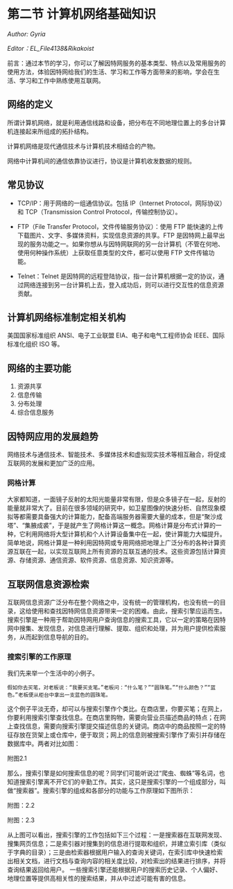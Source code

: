 # 第二节 计算机网络基础知识

*Author: Gyria*

*Editor：EL_File4138&Rikakoist*

前言：通过本节的学习，你可以了解因特网服务的基本类型、特点以及常用服务的使用方法，体验因特网给我们的生活、学习和工作等方面带来的影响，学会在生活、学习和工作中熟练使用互联网。

## 网络的定义

所谓计算机网络，就是利用通信线路和设备，把分布在不同地理位置上的多台计算机连接起来所组成的拓扑结构。

计算机网络是现代通信技术与计算机技术相结合的产物。

网络中计算机间的通信依靠协议进行，协议是计算机收发数据的规则。

## 常见协议

- TCP/IP：用于网络的一组通信协议。包括 IP（Internet Protocol，网际协议）和 TCP（Transmission Control Protocol，传输控制协议）。

- FTP（File Transfer Protocol，文件传输服务协议）：使用 FTP 能快速的上传下载图片、文字、多媒体资料，实现信息资源的共享。FTP 是因特网上最早出现的服务功能之一。如果你想从与因特网联网的另一台计算机（不管在何地、使用何种操作系统）上获取任意类型的文件，都可以使用 FTP 文件传输功能。

- Telnet：Telnet 是因特网的远程登陆协议，指一台计算机根据一定的协议，通过网络连接到另一台计算机上去，登入成功后，则可以进行交互性的信息资源贡献。

## 计算机网络标准制定相关机构

美国国家标准组织 ANSI、电子工业联盟 EIA、电子和电气工程师协会 IEEE、国际标准化组织 ISO 等。

## 网络的主要功能

1. 资源共享
2. 信息传输
3. 分布处理 
4. 综合信息服务

## 因特网应用的发展趋势

网络技术与通信技术、智能技术、多媒体技术和虚拟现实技术等相互融合，将促成互联网的发展和更加广泛的应用。

### 网格计算

大家都知道，一面镜子反射的太阳光能量非常有限，但是众多镜子在一起，反射的能量就非常大了。目前在很多领域的研究中，如卫星图像的快速分析、自然现象模拟等都需要具备强大的计算能力，配备高端服务器需要大量的成本，但是“聚沙成塔”、“集腋成裘”，于是就产生了网格计算这一概念。网格计算是分布式计算的一种，它利用网络将大型计算机和个人计算设备集中在一起，使计算能力大幅提升。简单地说，网格计算是一种利用因特网或专用网络把地理上广泛分布的各种计算资源互联在一起，以实现互联网上所有资源的互联互通的技术。这些资源包括计算资源、存储资源、通信资源、软件资源、信息资源、知识资源等。

## 互联网信息资源检索

互联网信息资源广泛分布在整个网络之中，没有统一的管理机构，也没有统一的目录，这给使用和查找因特网信息资源带来一定的困难。由此，搜索引擎应运而生。搜索引擎是一种用于帮助因特网用户查询信息的搜索工具，它以一定的策略在因特网中搜集、发现信息，对信息进行理解、提取、组织和处理，并为用户提供检索服务，从而起到信息导航的目的。

### 搜索引擎的工作原理

我们先来举一个生活中的小例子。

```
假如你去买笔，对老板说：“我要买支笔。”老板问：“什么笔？”“圆珠笔。”“什么颜色？”“蓝色。”老板便从柜台中拿出一支蓝色的圆珠笔。
```

这个例子平淡无奇，却可以与搜索引擎作个类比。在商店里，你要买笔；在网上，你要利用搜索引擎查找信息。在商店里购物，需要向营业员描述商品的特点；在网上查找信息，需要向搜索引擎提交描述信息的关键词。商店中的商品按照一定的特征存放在货架上或仓库中，便于取货；网上的信息则被搜索引擎作了索引并存储在数据库中。两者对比如图：

附图2.1

那么，搜索引擎是如何搜索信息的呢？同学们可能听说过“爬虫、蜘蛛”等名词，也知道搜索引擎离不开它们的辛勤工作。其实，这只是搜索引擎的一个组成部分，叫做“搜索器”。搜索引擎的组成和各部分的功能与工作原理如下图所示：

附图：2.2

附图：2.3

从上图可以看出，搜索引擎的工作包括如下三个过程：一是搜索器在互联网发现、搜集网页信息；二是索引器对搜集到的信息进行提取和组织，并建立索引库（类似于字典的目录）；三是由检索器根据用户输入的查询关键词，在索引库中快速检索出相关文档，进行文档与查询内容的相关度比较，对检索出的结果进行排序，并将查询结果返回给用户。
一些搜索引擎还能根据用户的搜索历史记录、个人偏好、地理位置等提供高相关性的搜索结果，并从中过滤可能有害的信息。